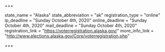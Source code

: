 +++

state_name = "Alaska"
state_abbreviation = "ak"
registration_type = "online"
ip_deadline = "Sunday October 4th, 2020"
online_deadline = "Sunday October 4th, 2020"
mail_deadline = "Sunday October 4th, 2020"
registration_link = "https://voterregistration.alaska.gov/"
more_info_link = "http://www.elections.alaska.gov/Core/voterregistration.php"

+++